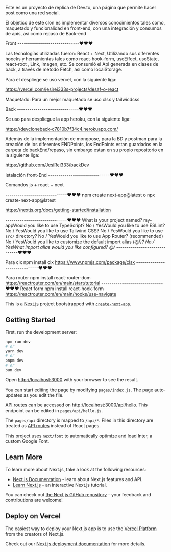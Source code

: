 Este es un proyecto de replica de Dev.to, una página que permite hacer post como una red social.

El objetico de este clon es implementar diversos conocimientos tales como, maquetado y funcionalidad en front-end, con una integración y consumos de apis, así como repaso de Back-end

Front
------------------------------♥♥♥

Las tecnologías utilizadas fueron: React + Next, Utilizando sus diferentes hoocks y herramientas tales como react-hook-form, useEffect, useState, react-root , Link, Imagen, etc. Se consumió el Api generada en clases de back, a través de método Fetch, así como localStorage.

Para el despliege se uso vercel, con la siguiente liga:

https://vercel.com/jesirei333s-projects/desaf-o-react

Maquetado: Para un mejor maquetado se uso clsx y tailwicdcss

Back
------------------------------♥♥♥

Se uso para despliegue la app heroku, con la siguiente liga:

https://devcloneback-c7810b7f34c4.herokuapp.com/

Además de la implementación de mongoose, para la BD y postman para la creación de los diferentes ENDPoints, los EndPoints estan guardados en la carpeta de backEnd/repaso, sin embargo estan en su propio repositorio en la siguiente liga:

https://github.com/JesiRei333/backDev

Istalación front-End
------------------------------♥♥♥

Comandos js + react + next

------------------------------♥♥♥
npm create next-app@latest
o
npx create-next-app@latest

https://nextjs.org/docs/getting-started/installation

------------------------------♥♥♥
What is your project named? my-appWould you like to use TypeScript? No / YesWould you like to use ESLint? No / YesWould you like to use Tailwind CSS? No / YesWould you like to use `src/` directory? No / YesWould you like to use App Router? (recommended) No / YesWould you like to customize the default import alias (@/_)? No / YesWhat import alias would you like configured? @/_
------------------------------♥♥♥

Para clx
npm install clx
https://www.npmjs.com/package/clsx
------------------------------♥♥♥

Para router
npm install react-router-dom
https://reactrouter.com/en/main/start/tutorial
------------------------------♥♥♥
React form
npm install react-hook-form
https://reactrouter.com/en/main/hooks/use-navigate

This is a [Next.js](https://nextjs.org/) project bootstrapped with [`create-next-app`](https://github.com/vercel/next.js/tree/canary/packages/create-next-app).

## Getting Started

First, run the development server:

```bash
npm run dev
# or
yarn dev
# or
pnpm dev
# or
bun dev
```

Open [http://localhost:3000](http://localhost:3000) with your browser to see the result.

You can start editing the page by modifying `pages/index.js`. The page auto-updates as you edit the file.

[API routes](https://nextjs.org/docs/api-routes/introduction) can be accessed on [http://localhost:3000/api/hello](http://localhost:3000/api/hello). This endpoint can be edited in `pages/api/hello.js`.

The `pages/api` directory is mapped to `/api/*`. Files in this directory are treated as [API routes](https://nextjs.org/docs/api-routes/introduction) instead of React pages.

This project uses [`next/font`](https://nextjs.org/docs/basic-features/font-optimization) to automatically optimize and load Inter, a custom Google Font.

## Learn More

To learn more about Next.js, take a look at the following resources:

- [Next.js Documentation](https://nextjs.org/docs) - learn about Next.js features and API.
- [Learn Next.js](https://nextjs.org/learn) - an interactive Next.js tutorial.

You can check out [the Next.js GitHub repository](https://github.com/vercel/next.js/) - your feedback and contributions are welcome!

## Deploy on Vercel

The easiest way to deploy your Next.js app is to use the [Vercel Platform](https://vercel.com/new?utm_medium=default-template&filter=next.js&utm_source=create-next-app&utm_campaign=create-next-app-readme) from the creators of Next.js.

Check out our [Next.js deployment documentation](https://nextjs.org/docs/deployment) for more details.
